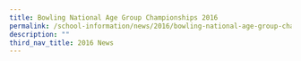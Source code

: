 ```yaml
---
title: Bowling National Age Group Championships 2016
permalink: /school-information/news/2016/bowling-national-age-group-championships/
description: ""
third_nav_title: 2016 News
---
```

